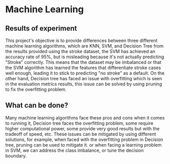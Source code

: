 # Machine Learning

## Results of experiment

This project's objective is to provide differences between three different machine learning algorithms, which are KNN, SVM, and Decision Tree
from the results provided using the stroke dataset, the SVM has achieved an accuracy rate of 95%, but is misleading because it's not actually predicting "Stroke" correctly. This means that the dataset may be imbalanced or that the SVM algorithm has learned the features that differentiate stroke cases well enough, leading it to stick to predicting "no stroke" as a default.
On the other hand, Decision tree has faced an issue with overfitting which is seen in the evaluation metrics results, this issue can be solved by using pruning to fix the overfitting problem.

## What can be done? 

Many machine learning algorithms face these pros and cons when it comes to running it, Decision tree faces the overfitting problem, some require higher computational power, some provide very good results but with the tradeoff of speed, etc.
These issues can be mitigated by using different solutions, for example, when faced with the overfitting problem in Decision tree, pruning can be used to mitigate it. or when facing a learning problem in SVM, we can address the class imbalance, or tune the decision boundary.

